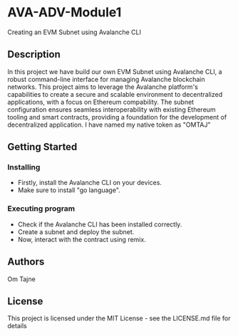 # AVA-ADV-Module1
Creating an EVM Subnet using Avalanche CLI

## Description

In this project we have build our own EVM Subnet using Avalanche CLI, a robust command-line interface for managing Avalanche blockchain networks. This project aims to leverage the Avalanche platform's capabilities to create a secure and scalable environment to decentralized applications, with a focus on Ethereum compability. The subnet configuration ensures seamless interoperability with existing Ethereum tooling and smart contracts, providing a foundation for the development of decentralized application. I have named my native token as "OMTAJ"

## Getting Started

### Installing

* Firstly, install the Avalanche CLI on your devices.
* Make sure to install "go language".

### Executing program

* Check if the Avalanche CLI has been installed correctly.
* Create a subnet and deploy the subnet.
* Now, interact with the contract using remix.

## Authors

Om Tajne

## License

This project is licensed under the MIT License - see the LICENSE.md file for details
